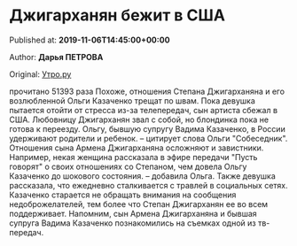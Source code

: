 
# Джигарханян бежит в США

Published at: **2019-11-06T14:45:00+00:00**

Author: **Дарья ПЕТРОВА**

Original: [Утро.ру](https://utro.ru/showbiz/2019/11/06/1423544.shtml)

прочитано 51393 раза
Похоже, отношения Степана Джигарханяна и его возлюбленной Ольги Казаченко трещат по швам. Пока девушка пытается отойти от стресса из-за телепередач, сын артиста сбежал в США. Любовницу Джигарханян звал с собой, но блондинка пока не готова к переезду.
Ольгу, бывшую супругу Вадима Казаченко, в России удерживают родители и ребенок.
– цитирует слова Ольги "Собеседник".
Отношения сына Армена Джигарханяна осложняют и завистники. Например, некая женщина рассказала в эфире передачи "Пусть говорят" о своих отношениях со Степаном, чем довела Ольгу Казаченко до шокового состояния.
– добавила Ольга.
Также девушка рассказала, что ежедневно сталкивается с травлей в социальных сетях. Казаченко старается не обращать внимания на сообщения недоброжелателей, тем более что Степан Джигарханян ее во всем поддерживает.
Напомним, сын Армена Джигарханяна и бывшая супруга Вадима Казаченко познакомились на съемках одной из тв-передач.
